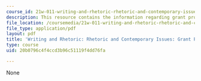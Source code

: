 ```yaml
---
course_id: 21w-011-writing-and-rhetoric-rhetoric-and-contemporary-issues-fall-2015
description: This resource contains the information regarding grant proposal outline.
file_location: /coursemedia/21w-011-writing-and-rhetoric-rhetoric-and-contemporary-issues-fall-2015/20b0796c4f4ccd3b96c51119f4dd76fa_MIT21W_011F15_proposal.pdf
file_type: application/pdf
layout: pdf
title: 'Writing and Rhetoric: Rhetoric and Contemporary Issues: Grant Proposal Outline'
type: course
uid: 20b0796c4f4ccd3b96c51119f4dd76fa

---
```

None